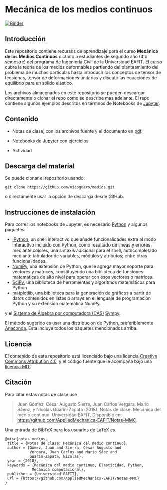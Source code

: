 # Mecánica de los medios continuos

[![Binder](https://mybinder.org/badge_logo.svg)](https://mybinder.org/v2/gh/AppliedMechanics-EAFIT/medios_continuos/master)

## Introducción
Este repositorio contiene recursos de aprendizaje para el curso **Mecánica de los Medios Continuos** dictado a estudiantes de segundo año (4to semestre) del programa de Ingeniería Civil de la Universidad EAFIT. El curso cubre la teoría de los medios deformables partiendo del planteamiento del problema de muchas particulas hasta introducir los conceptos de tensor de tensiones, tensor de deformaciones unitarias y discutir las ecuaciones de equilibrio para un sólido elástico.

Los archivos almacenados en este repositorio se pueden descargar directamente o clonar el repo como se describe mas adelante. El repo contiene algunos ejemplos descritos en térmnos de Notebooks de [Jupyter](http://jupyter.org/).

## Contenido

- Notas de clase, con los archivos fuente y el documento en
  [pdf](https://github.com/AppliedMechanics-EAFIT/Notas-MMC/raw/master/notas_de_clase/notas_medios.pdf).

- Notebooks de [Jupyter](http://jupyter.org/) con ejercicios.

- Actividad


## Descarga del material

Se puede clonar el repositorio usando:

    git clone https://github.com/nicoguaro/medios.git

o directamente usar la opción de descarga desde GitHub.

## Instrucciones de instalación

Para correr los notebooks de Jupyter, es necesario [Python](https://www.python.org/)
y algunos paquetes:

- [IPython](http://ipython.org/), un shell interactivo que añade funcionalidades
 extra al modo interactivo incluido con Python, como resaltado de líneas y
errores mediante colores, una sintaxis adicional para el shell, autocompletado
mediante tabulador de variables, módulos y atributos; entre otras funcionalidades.
- [NumPy](http://www.numpy.org/), una extensión de Python, que le agrega mayor
soporte para vectores y matrices, constituyendo una biblioteca de funciones
matemáticas de alto nivel para operar con esos vectores o matrices.
- [SciPy](http://www.scipy.org/), una biblioteca de herramientas y algoritmos
matemáticos para Python
- [matplotlib](http://matplotlib.org/),  una biblioteca para la generación de
gráficos a partir de datos contenidos en listas o arrays en el lenguaje de
programación Python y su extensión matemática NumPy.

y el [Sistema de Álgebra por computadora (CAS)](https://en.wikipedia.org/wiki/Computer_algebra_system) [Sympy](http://www.sympy.org/).

El método sugerido es usar una distribución de Python, preferiblemente
 [Anaconda](https://www.continuum.io/downloads). Esta incluye todos los paquetes
mencionados arriba.

## Licencia

El contenido de este repositorio está licenciado bajo una licencia
[Creative Commons Attribution 4.0](http://choosealicense.com/licenses/cc-by-4.0/),
y el código fuente que le acompaña bajo una
[licencia MIT](https://opensource.org/licenses/mit-license.php).

## Citación

Para citar estas notas de clase use

> Juan Gómez, César Augusto Sierra, Juan Carlos Vergara,
  Mario Sáenz, y Nicolás Guarín-Zapata (2018).
  Notas de clase: Mecánica del medio continuo. Universidad EAFIT,
  Disponible en: https://github.com/AppliedMechanics-EAFIT/Notas-MMC.

Una entrada de BibTeX para los usuarios de LaTeX es

    @misc{notas_medios,
     title = {Notas de clase: Mecánica del medio continuo},
     author = {Gómez, Juan and Sierra, César Augusto and
               Vergara, Juan Carlos and Mario Sáez and
               Guarín-Zapata, Nicolás},
     year = {2018},
     keywords = {Mecánica del medio continuo, Elasticidad, Python,
                Mecánica computacional},
     publisher = {Universidad EAFIT},
     url = {https://github.com/AppliedMechanics-EAFIT/Notas-MMC}
    }
